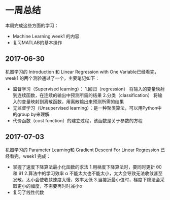 # 一周总结
本周完成这些方面的学习：
* Machine Learning week1 的内容
* 复习MATLAB的基本操作

## 2017-06-30
机器学习的 Introduction 和 Linear Regression with One Variable已经看完，week1 的两个测验通过了一个，主要笔记如下：
* 监督学习（Supervised learning）：
1.回归（regression） 将输入的变量映射到连续函数，在连续的输出中预测所需的结果
2.分类（classification） 将输入的变量映射到离散函数，用离散输出来预测所需的结果
 
* 无监督学习（Unsupervised learning）：是一种聚类算法，可以用Python中的group by来理解
 
* 代价函数（cost function）的建立过程，该函数是关于参数的方程

## 2017-07-03
机器学习的 Parameter Learning和 Gradient Descent For Linear Regression 已经看完，week1 完成：
* 掌握了速度下降算法最小化函数的求法
1.用梯度下降算法时，要同时更新 θ0 和 θ1
2.算法中的学习效率 α 不能太大也不能太小，太大会导致无法收敛甚至发散，太小会使收敛速度太慢，效率太低
3.当接近最小值时，梯度下降法会采取更小的幅度，不需要再时时减小α
 
* 复习了线性代数

